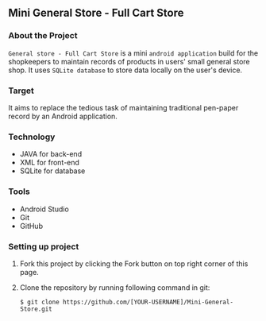 ## Mini General Store - Full Cart Store


### About the Project

`General store - Full Cart Store` is a mini `android application` build for the shopkeepers to maintain records of products in users' small general store shop. It uses `SQLite database` to store data locally on the user's device.

### Target

It aims to replace the tedious task of maintaining traditional pen-paper record by an Android application.

### Technology

- JAVA for back-end
- XML for front-end
- SQLite for database

### Tools

- Android Studio
- Git
- GitHub

### Setting up project

1. Fork this project by clicking the Fork button on top right corner of this page.

2. Clone the repository by running following command in git:

   `$ git clone https://github.com/[YOUR-USERNAME]/Mini-General-Store.git`




